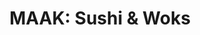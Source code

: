 ---
layout: place
title: "MAAK: Sushi & Woks"
permalink: /texas/mt-pleasant/maak-sushi-woks.html
stateAbbr: TX
stateName: Texas
cityName: Mt Pleasant
place_id: ChIJvzxaCQf6NYYR1FvlimWZqcY
photos:
  - name: >-
      places/ChIJvzxaCQf6NYYR1FvlimWZqcY/photos/AeeoHcIXnQJVbJijRIdTaOZvTks3FS6EOI0uV-2HnExZHMhFOaspCQ7KmWV17wyq6jFmSkU3EwmVUfGAm7jvu3PQCI2NsqmmZ7vaRb5-8jzQuAwx2dinyNq4gaCGAYvyw3-0aI-7IE2IOgu6Jg56alkFZxN5whnNlbtDbpkDoahfLUI05lup0EcJ1jp4PHLcsPMEELezE3e3OrUuHksYSPmIolEN0JCpf2-mgvRB0tVM8lZkF5BvjxB4Jn6xYFJne8b5fMQFePGgsNa1NA-PjRg97YOTeqKAyJVMva9JO2dk1JDEnchvs86v2pCaOo18nXhQ5nd8J3UXteTyh36xf6615AV0jC-b8VvP0sVzSYuPnohRw6dF_OHaOg9nwaJ2Jyhlo_sSzMbnEo4aG3zaoIn1crTDK8G_xIna7dpuWYfnMPS9HA
    widthPx: 4032
    heightPx: 3024
    authorAttributions:
      - displayName: lori sarreal
        uri: https://maps.google.com/maps/contrib/105661810664827206653
        photoUri: >-
          https://lh3.googleusercontent.com/a-/ALV-UjUmLBtbLuHUdRp9O786M_pmAQfUEXAV1SFDlGPbo2tDhW7-LI0sBA=s100-p-k-no-mo
    flagContentUri: >-
      https://www.google.com/local/imagery/report/?cb_client=maps_api_places.places_api&image_key=!1e10!2sCIHM0ogKEICAgICn94S2Lg&hl=en-US
    googleMapsUri: >-
      https://www.google.com/maps/place//data=!3m4!1e2!3m2!1sCIHM0ogKEICAgICn94S2Lg!2e10!4m2!3m1!1s0x8635fa07095a3cbf:0xc6a999658ae55bd4
  - name: >-
      places/ChIJvzxaCQf6NYYR1FvlimWZqcY/photos/AeeoHcKvx9uwrQplg7aVf7U6cRRo5Jdn1bwUPCm7AJI7mtX5Km9xwRodcWMCuK4C2lasNUbqCUvbe0cjmWkd-fJxVtM5iCIBqLPJOmf8MWCshlMSnAy_oqdoY0R54WrkiD4laioym8PSRF8DhcQ0DrdICyoFyieslLGZ8gKW-NLGFneQg0oHXuQTmMEZFbprUDZryZCIGR0PZ3VVUxAvAWnyUn5EHJlM1hY8sl0pQxy4GkAkftrbPGlIyujf6Ao7ohexWL6aorjWr__FkuF9_RNj78dPe9wewtiUvnR_nZUHLuemZQ
    widthPx: 1500
    heightPx: 1000
    authorAttributions:
      - displayName: 'MAAK: Sushi & Woks'
        uri: https://maps.google.com/maps/contrib/100907053365747032314
        photoUri: >-
          https://lh3.googleusercontent.com/a-/ALV-UjU3ecEBDkZK8FreESGxBjzChVFYMea1aizyetC-a-TmJ2AHSTxG=s100-p-k-no-mo
    flagContentUri: >-
      https://www.google.com/local/imagery/report/?cb_client=maps_api_places.places_api&image_key=!1e10!2sAF1QipO-sYpVQVdgW2VQPIJUT9M66loJI0Wsw74ty_-A&hl=en-US
    googleMapsUri: >-
      https://www.google.com/maps/place//data=!3m4!1e2!3m2!1sAF1QipO-sYpVQVdgW2VQPIJUT9M66loJI0Wsw74ty_-A!2e10!4m2!3m1!1s0x8635fa07095a3cbf:0xc6a999658ae55bd4
  - name: >-
      places/ChIJvzxaCQf6NYYR1FvlimWZqcY/photos/AeeoHcItvjgksoX2WMGb_Z-BufvyT6ovGXZ89h123Kl_omvKg4uq5HYDeU-yPKGGMTnHoCul3RYYWKZ9Lc4wAu4jVXEQQkOwDjdf6W_4yUtTgHdPndZ__UatX4KdNLAde-uvRDIboj2tDMX60h0CCQxEUEOS9ej7zEOnseEGrmXYbMC6R1efvN84zLxi9fkzklUh5IPmiJo4ND-Chun2-OVL5gw7fdEq32ZpkIFK8JrtTqDonclH_m6uBwlqrPsPGyDawZgz0Sc5YPMbpWk8gQpD1qD4TeCSkXBAg-a-QOvCXKjZrA
    widthPx: 1536
    heightPx: 2048
    authorAttributions:
      - displayName: 'MAAK: Sushi & Woks'
        uri: https://maps.google.com/maps/contrib/100907053365747032314
        photoUri: >-
          https://lh3.googleusercontent.com/a-/ALV-UjU3ecEBDkZK8FreESGxBjzChVFYMea1aizyetC-a-TmJ2AHSTxG=s100-p-k-no-mo
    flagContentUri: >-
      https://www.google.com/local/imagery/report/?cb_client=maps_api_places.places_api&image_key=!1e10!2sAF1QipPsORxtHkdvEE2wXfXDUTVPqxKnfSmX0aywWGS-&hl=en-US
    googleMapsUri: >-
      https://www.google.com/maps/place//data=!3m4!1e2!3m2!1sAF1QipPsORxtHkdvEE2wXfXDUTVPqxKnfSmX0aywWGS-!2e10!4m2!3m1!1s0x8635fa07095a3cbf:0xc6a999658ae55bd4
  - name: >-
      places/ChIJvzxaCQf6NYYR1FvlimWZqcY/photos/AeeoHcKj9UxDkcUBQzqInOcbon4s3BW0QEW7kbKlQFN0jCpq6He-mgY9s1pkwU3q8JRI4rQUjEtNCxp7_nTF4C0s51LVJfY-GUHPfBy80CxgbDQRGEVvGI6-iIzzWeokVjq3zGMFAWyF5iBnHhOWTgVJ-a8AKEJTnK4X9fma6TnoC8ZogT5g-Yr8iqe7smQrDLD_fpFtOXvdWq7QAY_nIgjB0VcSfz6-IJXWerQUhORQFANAk7Ajzr1wrYjSYxVa5a3SgK8blXMyVdBuCO-4jESzlXBDXXXRFXySVZVA3wCii52ezQ
    widthPx: 3024
    heightPx: 4032
    authorAttributions:
      - displayName: 'MAAK: Sushi & Woks'
        uri: https://maps.google.com/maps/contrib/100907053365747032314
        photoUri: >-
          https://lh3.googleusercontent.com/a-/ALV-UjU3ecEBDkZK8FreESGxBjzChVFYMea1aizyetC-a-TmJ2AHSTxG=s100-p-k-no-mo
    flagContentUri: >-
      https://www.google.com/local/imagery/report/?cb_client=maps_api_places.places_api&image_key=!1e10!2sAF1QipP5RdwEySam4GbBtv6zTcFYK4M6NU9ykuPJlpGl&hl=en-US
    googleMapsUri: >-
      https://www.google.com/maps/place//data=!3m4!1e2!3m2!1sAF1QipP5RdwEySam4GbBtv6zTcFYK4M6NU9ykuPJlpGl!2e10!4m2!3m1!1s0x8635fa07095a3cbf:0xc6a999658ae55bd4
  - name: >-
      places/ChIJvzxaCQf6NYYR1FvlimWZqcY/photos/AeeoHcLcrvpyPBAj8DQeYmHTqSETW4-SSLQuAas_qqIJoL_FO8kD7QazCoiP3DooanqhZoRymhwSLlfO5bjLfGXPORbtzzt2K7ysnwXzsPT4UCgI40wE-UdDORZKnl-a6M4e27CToYLkSQeBiIjJvPUaggtyGrqj9ZaMuVIXqFA3Rq_2WH8IskI2Isdou-jXFEOnPkOvpw1nr3rhBk77hUBTUkkpzDtoYqul0_dzryUoEwJqpYFN3058lejYtLVpsrxSR0huLitndIbu6yqM4lLcd_eMKp1kAeN6YoovQGAp5jgrrwSIfHk7nP1QEe_bf8w5ti9q2UgrlLUtgYUVOaw3BqrXMT2T5JlGFX8nV7JXX1T7xPtRauq54ElhbSTO63MdCYPT22T765EscYzOG4GaUK3sdO_cyxkLUPCIR3tqJNB9Jl68
    widthPx: 3024
    heightPx: 4032
    authorAttributions:
      - displayName: N. Barela
        uri: https://maps.google.com/maps/contrib/107036986740826644301
        photoUri: >-
          https://lh3.googleusercontent.com/a-/ALV-UjXUoz1cgBUOZ5HPLwGl6ngztbMGzwsAjszcWUqGvEZ1TvlA_4vBfg=s100-p-k-no-mo
    flagContentUri: >-
      https://www.google.com/local/imagery/report/?cb_client=maps_api_places.places_api&image_key=!1e10!2sCIHM0ogKEICAgICiqsun8AE&hl=en-US
    googleMapsUri: >-
      https://www.google.com/maps/place//data=!3m4!1e2!3m2!1sCIHM0ogKEICAgICiqsun8AE!2e10!4m2!3m1!1s0x8635fa07095a3cbf:0xc6a999658ae55bd4
  - name: >-
      places/ChIJvzxaCQf6NYYR1FvlimWZqcY/photos/AeeoHcL_55aICMZAGq6WJl33wXreBHeIoBZe9s2NXlXE40_fM54raX2LRnIkl7PEyThPLPLd0LelI0d4_czNzWZmxkoIWpCzMHKK9UJibtlXYMh-UMLcxTla9yhvkgVPUFovUn9jCg2SnGRDYpWON1WbwU_r16BW19CuLLjrnahnlnirPUYNoCXByGrqEziQKb_oWn6YQ6u6KfMQZ2ilL63_ynAqb_mJmwx17p196tCOcWL6NBJWmBdaQgE_7_0AeOHkJx5wx1wqNCMZUUJ0h-LHUFMMpWwh1ILpD1eT3tEjqk6pxA
    widthPx: 3024
    heightPx: 4032
    authorAttributions:
      - displayName: 'MAAK: Sushi & Woks'
        uri: https://maps.google.com/maps/contrib/100907053365747032314
        photoUri: >-
          https://lh3.googleusercontent.com/a-/ALV-UjU3ecEBDkZK8FreESGxBjzChVFYMea1aizyetC-a-TmJ2AHSTxG=s100-p-k-no-mo
    flagContentUri: >-
      https://www.google.com/local/imagery/report/?cb_client=maps_api_places.places_api&image_key=!1e10!2sAF1QipOfMCHmCl-dq4Rj0YyG_Va7-lBnSGfbB5MVBmCx&hl=en-US
    googleMapsUri: >-
      https://www.google.com/maps/place//data=!3m4!1e2!3m2!1sAF1QipOfMCHmCl-dq4Rj0YyG_Va7-lBnSGfbB5MVBmCx!2e10!4m2!3m1!1s0x8635fa07095a3cbf:0xc6a999658ae55bd4
  - name: >-
      places/ChIJvzxaCQf6NYYR1FvlimWZqcY/photos/AeeoHcLgJ6hwzJnTkPubemrOgs1MyKK4xBmrlQZ6TBCQoeDzfnyXUQqXKrK_JDWRbUwpu2I6bQNIy26IlNP2SvKIxaRVTm92n7HPxmbgCbrH75dVx9zmx3DVqMuLYBIcuMGnhAeZdRjv4X-o3y580vpwFKYnMhwFinGrwV-vs9sL1aR0lszyrhWfW1iejqXvlr16nKJnmyyoxznbe4KiU6zJ0XoghiZWqj97_C1xO7Xy3QP9v8PEatnT67HnmPx25qoU2D-52LKX_CIBk2f-kOg-PGK6V6ZSjlFL08JwMnOEnzTnXrrqFRnvBjqUEdefVl4iWRQLg762amErkpPBYEQhkifmUbz30EUgOJ4clDYk38spXKe5sKw1YUDaSXzlNH2m4z6HcnIW935xmfaHQqeCEUKdDlGLbQ0ggZIIZUjOQNo
    widthPx: 1125
    heightPx: 1168
    authorAttributions:
      - displayName: Avi Welch
        uri: https://maps.google.com/maps/contrib/111783964178274840791
        photoUri: >-
          https://lh3.googleusercontent.com/a-/ALV-UjVh9dUXpbGp25xyvrrR4FSpaQTH6d8n_qGzK_VZPXlaOUHc-uU=s100-p-k-no-mo
    flagContentUri: >-
      https://www.google.com/local/imagery/report/?cb_client=maps_api_places.places_api&image_key=!1e10!2sCIHM0ogKEICAgIDt78vCUQ&hl=en-US
    googleMapsUri: >-
      https://www.google.com/maps/place//data=!3m4!1e2!3m2!1sCIHM0ogKEICAgIDt78vCUQ!2e10!4m2!3m1!1s0x8635fa07095a3cbf:0xc6a999658ae55bd4
  - name: >-
      places/ChIJvzxaCQf6NYYR1FvlimWZqcY/photos/AeeoHcIA3x2H5DdDOWqdRdvP64bbsbj6wbomBKgNC-XxNFNgSHj6Houh0BMmIVo80v0gC3pWEMEqMpmDQVA8603KbMdBVARgjW2HnZp531kjjy5jWI2UF_KAGYlIPaPr87bEb4IYY8P2DG5PQjZhU6NoumZtdlTpMa16dekmlJHXKstEIdsOorSeKD71-ilHru5h16RqzG_uBGpiEyqUyKwqYR8jTpmKrgllnOaPbZU_Na-DjsRD8tLaGwDDSfnfv2ed53ZKFSgivsEk3QCQ_gi3Lb_Vh9GAX8En-vozpNnpJ71x1Q
    widthPx: 3024
    heightPx: 4032
    authorAttributions:
      - displayName: 'MAAK: Sushi & Woks'
        uri: https://maps.google.com/maps/contrib/100907053365747032314
        photoUri: >-
          https://lh3.googleusercontent.com/a-/ALV-UjU3ecEBDkZK8FreESGxBjzChVFYMea1aizyetC-a-TmJ2AHSTxG=s100-p-k-no-mo
    flagContentUri: >-
      https://www.google.com/local/imagery/report/?cb_client=maps_api_places.places_api&image_key=!1e10!2sAF1QipNWN8XExt1ZgE73br6BQ3GSyVWD-b_x67gK90QW&hl=en-US
    googleMapsUri: >-
      https://www.google.com/maps/place//data=!3m4!1e2!3m2!1sAF1QipNWN8XExt1ZgE73br6BQ3GSyVWD-b_x67gK90QW!2e10!4m2!3m1!1s0x8635fa07095a3cbf:0xc6a999658ae55bd4
  - name: >-
      places/ChIJvzxaCQf6NYYR1FvlimWZqcY/photos/AeeoHcIR5k1Fb5UTANagpQQq2s6el3D6RUf6bN_e9TsAZgGN3UCgm3uND191iSv8dqJj02o3IFpRwfCnjVXltv257QPThGorfdwJ_6DC-J-osSuXaCw6e29M6xClzLccf9EHXpS0QLL1VwVVZJfg9LWpsnuHOILViiy8WM8J9eoR4S3bSNj1ecGcEj_fBsWBQqJm0oOozqGwCQWmuwH7QFPvraBtvtC1fRJeMrf2N3nLaPmbRi1_U1gTrXQjGSqTEt6T-zqeuIp7wd5vOMqIvwk6QqPxuVQZdwIDfoOTRTqE54ppmQ
    widthPx: 3024
    heightPx: 4032
    authorAttributions:
      - displayName: 'MAAK: Sushi & Woks'
        uri: https://maps.google.com/maps/contrib/100907053365747032314
        photoUri: >-
          https://lh3.googleusercontent.com/a-/ALV-UjU3ecEBDkZK8FreESGxBjzChVFYMea1aizyetC-a-TmJ2AHSTxG=s100-p-k-no-mo
    flagContentUri: >-
      https://www.google.com/local/imagery/report/?cb_client=maps_api_places.places_api&image_key=!1e10!2sAF1QipOe4HJFr69OA8W_qcnL7KlviMjcp_cnlPl3ULcS&hl=en-US
    googleMapsUri: >-
      https://www.google.com/maps/place//data=!3m4!1e2!3m2!1sAF1QipOe4HJFr69OA8W_qcnL7KlviMjcp_cnlPl3ULcS!2e10!4m2!3m1!1s0x8635fa07095a3cbf:0xc6a999658ae55bd4
  - name: >-
      places/ChIJvzxaCQf6NYYR1FvlimWZqcY/photos/AeeoHcLKQvAKsrPsjMM6M-sAD-FKfL1gBmev8gSZRki_HxrJMs83lB-_KepnaQzLm9O9vsstnmeRpVdSkZzEXo-X3FLuXacnkojAIRZ7Xri53q3PDNAxXZmV81mK8RuspzTR8RDpPLTsM_siFcVVC9hZxTRLs0cj8l_5z4PCPqPwCcFwMT6aqizdv9Sz1eEkiblxjrI8Ec8_jaXnfkYfwMbJnmrItgJ0Cso9qFOlJd5YAi28Qf6os9u0E0p21VvLCFqWJWq02LlHTSKj1pgR9HaTh5OeRa2xJIi0eFBFwkftb3nXJPInCkiXc-8Q654gQl0db26gW-HPonGw36ZUc0mm_46HURuDdokC8hL64rpMPqWyo9euI_4iS09ZQj5a3NQix1TO8HR71jdgP5Q9cTFHh0AphX8th5g6fFTvxs-0WmLPkA
    widthPx: 2048
    heightPx: 2048
    authorAttributions:
      - displayName: LF Sifuentes (LFStuts)
        uri: https://maps.google.com/maps/contrib/114868334408620928124
        photoUri: >-
          https://lh3.googleusercontent.com/a-/ALV-UjUKuynfidYDbnIaLCAhK2ukLVh9o_fPqYlfMwvnG1j-gTYJur7p=s100-p-k-no-mo
    flagContentUri: >-
      https://www.google.com/local/imagery/report/?cb_client=maps_api_places.places_api&image_key=!1e10!2sCIHM0ogKEICAgICE2v-vSg&hl=en-US
    googleMapsUri: >-
      https://www.google.com/maps/place//data=!3m4!1e2!3m2!1sCIHM0ogKEICAgICE2v-vSg!2e10!4m2!3m1!1s0x8635fa07095a3cbf:0xc6a999658ae55bd4
address: 113 W 3rd St, Mt Pleasant, TX 75455, USA
street: 113 W 3rd St
city: Mt Pleasant
state: TX
zip: '75455'
country: USA
neighborhood: null
latitude: '33.158148'
longitude: '-94.969137'
accessibility_options:
  wheelchairAccessibleParking: true
  wheelchairAccessibleEntrance: true
  wheelchairAccessibleRestroom: true
  wheelchairAccessibleSeating: true
business_status: OPERATIONAL
name: 'MAAK: Sushi & Woks'
google_maps_links:
  directionsUri: >-
    https://www.google.com/maps/dir//''/data=!4m7!4m6!1m1!4e2!1m2!1m1!1s0x8635fa07095a3cbf:0xc6a999658ae55bd4!3e0
  placeUri: https://maps.google.com/?cid=14315141551974865876
  writeAReviewUri: >-
    https://www.google.com/maps/place//data=!4m3!3m2!1s0x8635fa07095a3cbf:0xc6a999658ae55bd4!12e1
  reviewsUri: >-
    https://www.google.com/maps/place//data=!4m4!3m3!1s0x8635fa07095a3cbf:0xc6a999658ae55bd4!9m1!1b1
  photosUri: >-
    https://www.google.com/maps/place//data=!4m3!3m2!1s0x8635fa07095a3cbf:0xc6a999658ae55bd4!10e5
primary_type: Sushi Restaurant
opening_hours:
  regular: null
  current: null
secondary_opening_hours:
  regular:
    weekdayDescriptions: null
    type: null
  current:
    weekdayDescriptions: null
    type: null
phone: (430) 234-5222
price_level: PRICE_LEVEL_INEXPENSIVE
price_range: $10 &ndash; $20
rating: '4.4'
rating_count: 377
website: https://themaak.com/
description: null
reviews: null
parking_options: null
payment_options: null
allow_dogs: null
curbside_pickup: null
delivery: null
dine_in: null
good_for_children: null
good_for_groups: null
good_for_sports: null
live_music: null
menu_for_children: null
outdoor_seating: null
reservable: null
restroom: null
serves_beer: null
serves_breakfast: null
serves_brunch: null
serves_cocktails: null
serves_coffee: null
serves_dinner: null
serves_dessert: null
serves_lunch: null
serves_vegetarian_food: null
serves_wine: null
takeout: null

---